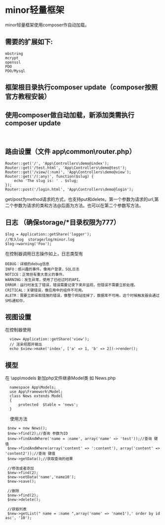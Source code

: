 # minor轻量框架

minor轻量框架使用composer作自动加载。
   
## 需要的扩展如下:
   
    mbstring
    mcrypt
    openssl
    PDO
    PDO/Mysql

## 框架根目录执行composer update（composer按照官方教程安装）

## 使用composer做自动加载，新添加类需执行composer update
    
## 路由设置（文件 app\common\router.php）

    Router::get('/', 'App\Controllers\demo@index');
    Router::get('/test.html', 'App\Controllers\demo@test');
    Router::get('/view/(:num)', 'App\Controllers\demo@view');
    Router::get('/(:any)', function($slug) {
    	echo 'The slug is: ' . $slug;
    });
    Router::post('/login.html', 'App\Controllers\demo@login');
    
get/post为method请求的方式，也支持put和delete。第一个参数为请求的url,第二个参数为请求的类和方法@后面为方法。也可以在第二个参数写方法。

## 日志 （确保storage/*目录权限为777）

    $log = Application::getShare('logger');
    //写入log  storage/log/minor.log
    $log->warning('Foo');

在控制器调用日志操作如上，日志类型有    
    
    DEBUG：详细的debug信息
    INFO：感兴趣的事件。像用户登录，SQL日志
    NOTICE：正常但有重大意义的事件。
    WARNING：发生异常，使用了已经过时的API。
    ERROR：运行时发生了错误，错误需要记录下来并监视，但错误不需要立即处理。
    CRITICAL：关键错误，像应用中的组件不可用。
    ALETR：需要立即采取措施的错误，像整个网站挂掉了，数据库不可用。这个时候触发器会通过SMS通知你，

   
## 视图设置

在控制器使用
    
      view= Application::getShare('view');
      // 渲染视图并输出
      echo $view->make('index', ['a' => 1, 'b' => 2])->render();


## 模型

在 \app\models 新加php文件继承Model类 如 News.php

      namespace App\Models;
      use App\Framework\Model;
      class News extends Model
      {
          protected  $table = 'news';
      }
    
使用方法
   
     $new = new News();
     $new->find(2);//查询 参数为ID
     $new->findAndWhere('name = :name', array('name' => 'test'));//查询 键值
     $new->findAndWhere(array('content' => ':content'), array('content' => 'content2'));//查询 键值
     $new->getData();//获取查询的结果
     
     //修改或者添加
     $new->find(2);
     $new->setData('name','name10');
     $new->save();
     
     //删除
     $new->find(2);
     $new->delete();
     
     //获取列表
     $new->getList(" name = :name ",array('name' => 'name1'),' order by id asc', '10');
     
